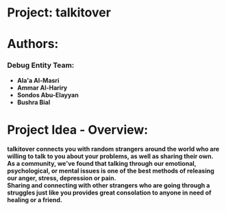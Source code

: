 # Project: talkitover

# Authors: 

### Debug Entity Team:
- **Ala'a Al-Masri**
- **Ammar Al-Hariry**
- **Sondos Abu-Elayyan**
- **Bushra Bial**

# Project Idea - Overview:

**talkitover connects you with random strangers around the world who are willing to talk to you about your problems, as well as sharing their own.**   
**As a community, we've found that talking through our emotional, psychological, or mental issues is one of the best methods of releasing our anger, stress, depression or pain.**  
**Sharing and connecting with other strangers who are going through a struggles just like you provides great consolation to anyone in need of healing or a friend.**

<!--  -->